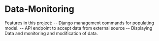 # Data-Monitoring

Features in this project:
-- Django management commands for populating model.
-- API endpoint to accept data from external source
-- Displaying Data and monitoring and modification of data.
